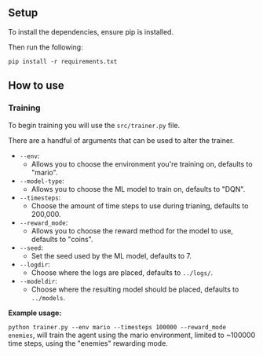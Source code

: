## Setup

To install the dependencies, ensure pip is installed.

Then run the following:

```
pip install -r requirements.txt
```

## How to use

### Training

To begin training you will use the `src/trainer.py` file.

There are a handful of arguments that can be used to alter the trainer.

- `--env`: 
    - Allows you to choose the environment you're training on, defaults to "mario".
- `--model-type`: 
    - Allows you to choose the ML model to train on, defaults to "DQN".
- `--timesteps`: 
    - Choose the amount of time steps to use during trianing, defaults to 200,000.
- `--reward_mode`: 
    - Allows you to choose the reward method for the model to use, defaults to "coins".
- `--seed`: 
    - Set the seed used by the ML model, defaults to 7.
- `--logdir`: 
    - Choose where the logs are placed, defaults to `../logs/`.
- `--modeldir`: 
    - Choose where the resulting model should be placed, defaults to `../models`.

**Example usage:**

`python trainer.py --env mario --timesteps 100000 --reward_mode enemies`, will train the agent using the mario environment, limited to ~100000 time steps, using the "enemies" rewarding mode.
